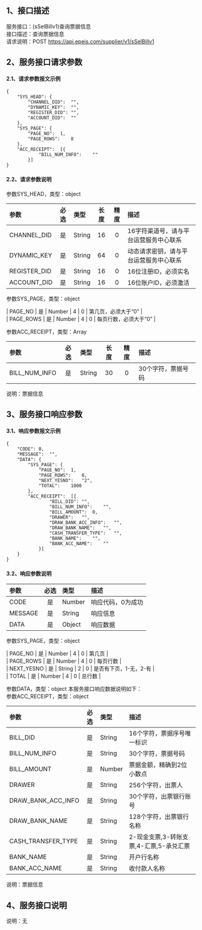 ## 1、接口描述  
服务接口：(sSelBillv1)查询票据信息  
接口描述：查询票据信息  
请求说明：POST https://api.epeis.com/supplier/v1/sSelBillv1  
  
## 2、服务接口请求参数  
#### 2.1、请求参数报文示例  
~~~  
{
	"SYS_HEAD":	{
		"CHANNEL_DID":	"",
		"DYNAMIC_KEY":	"",
		"REGISTER_DID":	"",
		"ACCOUNT_DID":	""
	},
	"SYS_PAGE":	{
		"PAGE_NO":	1,
		"PAGE_ROWS":	8
	},
	"ACC_RECEIPT":	[{
			"BILL_NUM_INFO":	""
		}]
}  
~~~  
#### 2.2、请求参数说明  
参数SYS_HEAD，类型：object  
  
| 参数 | 必选 | 类型 | 长度 | 精度 | 描述 |  
| :----------------- | :----: | :-------- | :----: | :----: | :---------------- |  
| CHANNEL_DID | 是 | String | 16 | 0 | 16字符渠道号，请与平台运营服务中心联系 |  
| DYNAMIC_KEY | 是 | String | 64 | 0 | 动态请求密钥，请与平台运营服务中心联系 |  
| REGISTER_DID      |  是  | String   | 16 | 0 | 16位注册ID，必须实名 |  
| ACCOUNT_DID       |  是  | String   | 16 | 0 | 16位账户ID，必须激活 |  
  
参数SYS_PAGE，类型：object  
  
| PAGE_NO       |  是  | Number   | 4 | 0 | 第几页，必须大于“0” |  
| PAGE_ROWS     |  是  | Number   | 4 | 0 | 每页行数，必须大于“0” |  
  
参数ACC_RECEIPT，类型：Array  
  
| 参数              | 必选 | 类型     | 长度 | 精度 | 描述             |  
| :----------------- | :----: | :-------- | :----: | :----: | :---------------- |  
| BILL_NUM_INFO |  是  | String   | 30 | 0 | 30个字符，票据号码 |  
  
说明：票据信息  
  
## 3、服务接口响应参数  
#### 3.1、响应参数报文示例  
~~~  
{
	"CODE":	0,
	"MESSAGE":	"",
	"DATA":	{
		"SYS_PAGE":	{
			"PAGE_NO":	1,
			"PAGE_ROWS":	8,
			"NEXT_YESNO":	"2",
			"TOTAL":	1000
		},
		"ACC_RECEIPT":	[{
				"BILL_DID":	"",
				"BILL_NUM_INFO":	"",
				"BILL_AMOUNT":	0,
				"DRAWER":	"",
				"DRAW_BANK_ACC_INFO":	"",
				"DRAW_BANK_NAME":	"",
				"CASH_TRANSFER_TYPE":	"",
				"BANK_NAME":	"",
				"BANK_ACC_NAME":	""
			}]
	}
}  
~~~  
#### 3.2、响应参数说明  
  
| 参数              | 必选 | 类型     | 描述             |  
| :----------------- | :----: | :-------- | :---------------- |  
| CODE | 是 | Number | 响应代码，0为成功 |  
| MESSAGE | 是 | String | 响应信息 |  
| DATA | 是 | Object | 响应数据 |  
  
参数SYS_PAGE，类型：object  
  
| PAGE_NO       |  是  | Number   | 4 | 0 | 第几页 |  
| PAGE_ROWS     |  是  | Number   | 4 | 0 | 每页行数 |  
| NEXT_YESNO    |  是  | String   | 2 | 0 | 是否有下页，1-无，2-有 |  
| TOTAL         |  是  | Number   | 4 | 0 | 总行数 |  
  
参数DATA，类型：object 本服务接口响应数据说明如下：  
参数ACC_RECEIPT，类型：object  
  

| 参数              | 必选 | 类型     | 描述             |  
| :----------------- | :----: | :-------- | :---------------- |  
| BILL_DID |  是  | String   | 16个字符，票据序号唯一标识 |  
| BILL_NUM_INFO |  是  | String   | 30个字符，票据号码 |  
| BILL_AMOUNT |  是  | Number   | 票据金额，精确到2位小数点 |  
| DRAWER |  是  | String   | 256个字符，出票人 |  
| DRAW_BANK_ACC_INFO |  是  | String   | 30个字符，出票银行账号 |  
| DRAW_BANK_NAME |  是  | String   | 128个字符，出票银行名称 |  
| CASH_TRANSFER_TYPE |  是  | String   | 2-现金支票,3-转账支票,4-汇票,5-承兑汇票 |  
| BANK_NAME |  是  | String   | 开户行名称 |  
| BANK_ACC_NAME |  是  | String   | 收付款人名称 |  
  
说明：票据信息  
## 4、服务接口说明  
说明：无  
